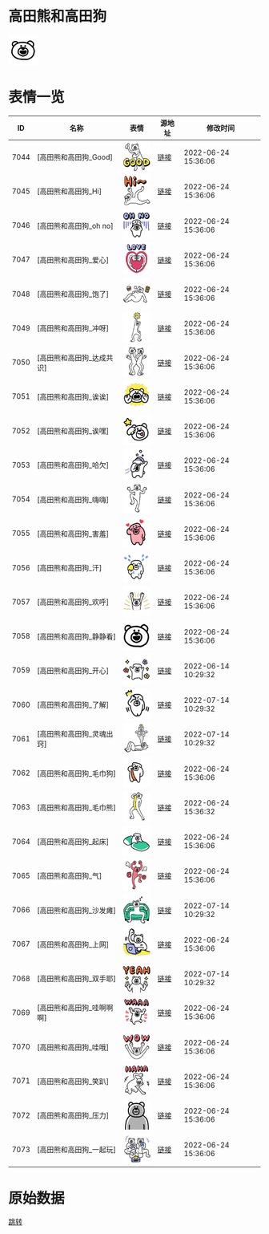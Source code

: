 # 高田熊和高田狗

<img src="./cover.png" height="60" alt="cover" />

# 表情一览

|ID|名称|表情|源地址|修改时间|
|----|----|----|----|----|
|7044|[高田熊和高田狗_Good]|<img src="./pic/007044_%5B高田熊和高田狗_Good%5D.png" height="60" alt="Good"/>|[链接](http://i0.hdslb.com/bfs/emote/e44fb46b22e064d046ab26f0fd801b592572650e.png)|2022-06-24 15:36:06|
|7045|[高田熊和高田狗_Hi]|<img src="./pic/007045_%5B高田熊和高田狗_Hi%5D.png" height="60" alt="Hi"/>|[链接](http://i0.hdslb.com/bfs/emote/546cc0b98f3f2a9119830cffb65233e9d6291e86.png)|2022-06-24 15:36:06|
|7046|[高田熊和高田狗_oh no]|<img src="./pic/007046_%5B高田熊和高田狗_oh no%5D.png" height="60" alt="oh no"/>|[链接](http://i0.hdslb.com/bfs/emote/f602f1628c29b021c0f47781d69f7a73e4382605.png)|2022-06-24 15:36:06|
|7047|[高田熊和高田狗_爱心]|<img src="./pic/007047_%5B高田熊和高田狗_爱心%5D.png" height="60" alt="爱心"/>|[链接](http://i0.hdslb.com/bfs/emote/9f27d16375e4bb7dbe7aaf4ca9afe798fd87e329.png)|2022-06-24 15:36:06|
|7048|[高田熊和高田狗_饱了]|<img src="./pic/007048_%5B高田熊和高田狗_饱了%5D.png" height="60" alt="饱了"/>|[链接](http://i0.hdslb.com/bfs/emote/025fabb5cb0ae876dc0fb03ce5ec33433dc36b42.png)|2022-06-24 15:36:06|
|7049|[高田熊和高田狗_冲呀]|<img src="./pic/007049_%5B高田熊和高田狗_冲呀%5D.png" height="60" alt="冲呀"/>|[链接](http://i0.hdslb.com/bfs/emote/bc66a1831becb11323fbaa99e1e0d4e3b4043739.png)|2022-06-24 15:36:06|
|7050|[高田熊和高田狗_达成共识]|<img src="./pic/007050_%5B高田熊和高田狗_达成共识%5D.png" height="60" alt="达成共识"/>|[链接](http://i0.hdslb.com/bfs/emote/d75b9c2d7e7c27d7098a3b945f3fb7d9ef915f87.png)|2022-06-24 15:36:06|
|7051|[高田熊和高田狗_诶诶]|<img src="./pic/007051_%5B高田熊和高田狗_诶诶%5D.png" height="60" alt="诶诶"/>|[链接](http://i0.hdslb.com/bfs/emote/13745068416924385f7bf966b5f16630cd64602d.png)|2022-06-24 15:36:06|
|7052|[高田熊和高田狗_诶嘿]|<img src="./pic/007052_%5B高田熊和高田狗_诶嘿%5D.png" height="60" alt="诶嘿"/>|[链接](http://i0.hdslb.com/bfs/emote/33dce88cc30070e6dffc676ccab2126f60280bdb.png)|2022-06-24 15:36:06|
|7053|[高田熊和高田狗_哈欠]|<img src="./pic/007053_%5B高田熊和高田狗_哈欠%5D.png" height="60" alt="哈欠"/>|[链接](http://i0.hdslb.com/bfs/emote/f3f25f6ed364e1faa3445cce8f93a27ba5531288.png)|2022-06-24 15:36:06|
|7054|[高田熊和高田狗_嗨嗨]|<img src="./pic/007054_%5B高田熊和高田狗_嗨嗨%5D.png" height="60" alt="嗨嗨"/>|[链接](http://i0.hdslb.com/bfs/emote/b46b270d1ce7781d25d2a58f1613eb3ed0d6b8dd.png)|2022-06-24 15:36:06|
|7055|[高田熊和高田狗_害羞]|<img src="./pic/007055_%5B高田熊和高田狗_害羞%5D.png" height="60" alt="害羞"/>|[链接](http://i0.hdslb.com/bfs/emote/035e264e2be836240c8ae23bca74cd539c849236.png)|2022-06-24 15:36:06|
|7056|[高田熊和高田狗_汗]|<img src="./pic/007056_%5B高田熊和高田狗_汗%5D.png" height="60" alt="汗"/>|[链接](http://i0.hdslb.com/bfs/emote/c9c436fdac567b0e1d8ff32dc221df478cd42b56.png)|2022-06-24 15:36:06|
|7057|[高田熊和高田狗_欢呼]|<img src="./pic/007057_%5B高田熊和高田狗_欢呼%5D.png" height="60" alt="欢呼"/>|[链接](http://i0.hdslb.com/bfs/emote/d8a9be7ae4338b89036acc5a1e666acc8f79e333.png)|2022-06-24 15:36:06|
|7058|[高田熊和高田狗_静静看]|<img src="./pic/007058_%5B高田熊和高田狗_静静看%5D.png" height="60" alt="静静看"/>|[链接](http://i0.hdslb.com/bfs/emote/9781edb7b3686e5d70b50bec6ea8fcde9138b3af.png)|2022-06-24 15:36:06|
|7059|[高田熊和高田狗_开心]|<img src="./pic/007059_%5B高田熊和高田狗_开心%5D.png" height="60" alt="开心"/>|[链接](http://i0.hdslb.com/bfs/emote/3b245e4504d6dfe7e1060ae9892bec5d25af8832.png)|2022-06-14 10:29:32|
|7060|[高田熊和高田狗_了解]|<img src="./pic/007060_%5B高田熊和高田狗_了解%5D.png" height="60" alt="了解"/>|[链接](http://i0.hdslb.com/bfs/emote/20c3f4e1f44b0c1e327133b4089bf9d6b711a2f4.png)|2022-07-14 10:29:32|
|7061|[高田熊和高田狗_灵魂出窍]|<img src="./pic/007061_%5B高田熊和高田狗_灵魂出窍%5D.png" height="60" alt="灵魂出窍"/>|[链接](http://i0.hdslb.com/bfs/emote/12fba030f20ea9c0e18b973410cde201b686e71d.png)|2022-07-14 10:29:32|
|7062|[高田熊和高田狗_毛巾狗]|<img src="./pic/007062_%5B高田熊和高田狗_毛巾狗%5D.png" height="60" alt="毛巾狗"/>|[链接](http://i0.hdslb.com/bfs/emote/246516f363c6d634761a4d394d3d4a92a18368f0.png)|2022-06-24 15:36:06|
|7063|[高田熊和高田狗_毛巾熊]|<img src="./pic/007063_%5B高田熊和高田狗_毛巾熊%5D.png" height="60" alt="毛巾熊"/>|[链接](http://i0.hdslb.com/bfs/emote/2013043763d7ea96d94e7110b14774233478b05c.png)|2022-06-24 15:36:32|
|7064|[高田熊和高田狗_起床]|<img src="./pic/007064_%5B高田熊和高田狗_起床%5D.png" height="60" alt="起床"/>|[链接](http://i0.hdslb.com/bfs/emote/3203eb0eb6d03cb783833b3f88f72797723033f5.png)|2022-06-24 15:36:06|
|7065|[高田熊和高田狗_气]|<img src="./pic/007065_%5B高田熊和高田狗_气%5D.png" height="60" alt="气"/>|[链接](http://i0.hdslb.com/bfs/emote/df306e7dd70908fddcd6b707542f5250019bebbf.png)|2022-06-24 15:36:06|
|7066|[高田熊和高田狗_沙发瘫]|<img src="./pic/007066_%5B高田熊和高田狗_沙发瘫%5D.png" height="60" alt="沙发瘫"/>|[链接](http://i0.hdslb.com/bfs/emote/1e621ab29fa357b7a0a4297a2fb2a9e7a639a0a9.png)|2022-07-14 10:29:32|
|7067|[高田熊和高田狗_上网]|<img src="./pic/007067_%5B高田熊和高田狗_上网%5D.png" height="60" alt="上网"/>|[链接](http://i0.hdslb.com/bfs/emote/4733b15269a46385cb01fb7588e646cd6d117a96.png)|2022-06-24 15:36:06|
|7068|[高田熊和高田狗_双手耶]|<img src="./pic/007068_%5B高田熊和高田狗_双手耶%5D.png" height="60" alt="双手耶"/>|[链接](http://i0.hdslb.com/bfs/emote/df277fd42f5f56ca67e69a867ac07b6cbcf7d210.png)|2022-07-14 10:29:32|
|7069|[高田熊和高田狗_哇啊啊啊]|<img src="./pic/007069_%5B高田熊和高田狗_哇啊啊啊%5D.png" height="60" alt="哇啊啊啊"/>|[链接](http://i0.hdslb.com/bfs/emote/833fb720fe74f502d67ad6b93480aaff7765b9cb.png)|2022-06-24 15:36:06|
|7070|[高田熊和高田狗_哇哦]|<img src="./pic/007070_%5B高田熊和高田狗_哇哦%5D.png" height="60" alt="哇哦"/>|[链接](http://i0.hdslb.com/bfs/emote/c76063f93c97c3a94dd35e250e4d200e28116860.png)|2022-06-24 15:36:06|
|7071|[高田熊和高田狗_笑趴]|<img src="./pic/007071_%5B高田熊和高田狗_笑趴%5D.png" height="60" alt="笑趴"/>|[链接](http://i0.hdslb.com/bfs/emote/2c4ca7dd0df0f9cbd775ecebf9f59e551b9d511f.png)|2022-06-24 15:36:06|
|7072|[高田熊和高田狗_压力]|<img src="./pic/007072_%5B高田熊和高田狗_压力%5D.png" height="60" alt="压力"/>|[链接](http://i0.hdslb.com/bfs/emote/ba55be5bf493cedf897bb6e1edceefbba8abf1ba.png)|2022-06-24 15:36:06|
|7073|[高田熊和高田狗_一起玩]|<img src="./pic/007073_%5B高田熊和高田狗_一起玩%5D.png" height="60" alt="一起玩"/>|[链接](http://i0.hdslb.com/bfs/emote/6db24aebe9ec7444f64a92d1e637550671c2bafa.png)|2022-06-24 15:36:06|

# 原始数据

[跳转](./raw.json)

